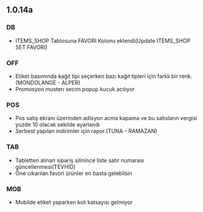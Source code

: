 ## 1.0.14a
### DB
- ITEMS_SHOP Tablosuna FAVORI Kolonu eklendi(Update ITEMS_SHOP SET FAVORI)
### OFF
- Etiket basımında kağıt tipi seçerken bazı kağıt tipleri için farklı bir renk.(MONDOLANGE - ALPER)
- Promosyon musterı secım popup kucuk acılıyor
### POS
- Pos satış ekranı üzerinden adisyon acma kapama ve bu satısların vergisi yuzde 10 olacak sekilde ayarlandı
- Serbest yapılan indirimler için rapor.(TUNA - RAMAZAN)
### TAB
- Tabletten alınan sipariş silinince liste satır numarası güncellenmesi(TEVHİD)
- Öne cıkarılan favori ürünler en basta gelebilsin
### MOB
- Mobilde etiket yaparken kolı katsayısı gelmiyor